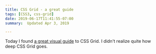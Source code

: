 ```yaml
---
title: CSS Grid - a great guide
tags: [CSS3, css-grid]
date: 2019-06-17T11:41:55-07:00
summary:  Updated Apr 3, 2019

---
```


Today I found [a great visual guide][guide] to CSS Grid. I didn't
realize quite how deep CSS Grid goes.

[guide]: https://css-tricks.com/snippets/css/complete-guide-grid/


